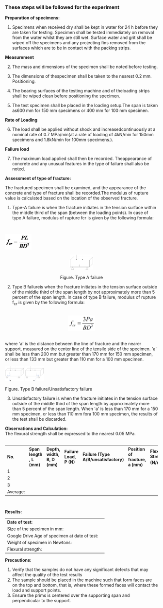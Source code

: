 ### These steps will be followed for the experiment

**Preparation of specimens:**

1. Specimens when received dry shall be kept in water for 24 h before they are taken for testing. Specimen shall be tested immediately on removal from the water whilst they are still wet. Surface water and grit shall be wiped off the specimens and any projecting fins removed from the surfaces which are to be in contact with the packing strips.

**Measurement**

2. The mass and dimensions of the specimen shall be noted before testing.

3. The dimensions of thespecimen shall be taken to the nearest 0.2 mm. Positioning.

4. The bearing surfaces of the testing machine and of theloading strips shall be wiped clean before positioning the specimen.

5. The test specimen shall be placed in the loading setup.The span is taken as600 mm for 150 mm specimens or 400 mm for 100 mm specimen.


**Rate of Loading**

6. The load shall be applied without shock and increasedcontinuously at a nominal rate of 0.7 MPa/min(at a rate of loading of 4kN/min for 150mm specimens and 1.8kN/min for 100mm specimens.).


**Failure load**

7. The maximum load applied shall then be recorded. Theappearance of concrete and any unusual features in the type of failure shall also be noted.


**Assessment of type of fracture:**

The fractured specimen shall be examined, and the appearance of the concrete and type of fracture shall be recorded.The modulus of rupture value is calculated based on the location of the observed fracture.
1. Type-A failure is when the fracture initiates in the tension surface within the middle third of the span (between the loading points). In case of type A failure, modulus of rupture fcr is given by the following formula:
<br>

<img src="images/p1.png" style="height: 50px;"><br>

<center><img src="images/p2.png" style="height: 50px;">

Figure. Type A failure</center>

2. Type B failureis when the fracture initiates in the tension surface outside of the middle third of the span length by not approximately more than 5 percent of the span length. In case of type B failure, modulus of rupture f<sub>cr</sub> is given by the following formula:
<br>

<center><img src="images/p3.png" style="height: 50px;"></center>
<br>

where 'a' is the distance between the line of fracture and the nearer support, measured on the center line of the tensile side of the specimen. 'a' shall be less than 200 mm but greater than 170 mm for 150 mm specimen, or less than 133 mm but greater than 110 mm for a 100 mm specimen.

<img src="images/p4.png" style="height: 50px;">     
<img src="images/p5.png" style="height: 50px;">

Figure. Type B failure/Unsatisfactory failure

3. Unsatisfactory failure is when the fracture initiates in the tension surface outside of the middle third of the span length by approximately more than 5 percent of the span length. When 'a' is less than 170 mm for a 150 mm specimen, or less than 110 mm fora 100 mm specimen, the results of the test shall be discarded.

**Observations and Calculation:**
<br>
The flexural strength shall be expressed to the nearest 0.05 MPa.
<br><br>
<table>
	<tr style="font-weight:bold;">
		<td>
			No.
		</td>
		<td>
			Span length , L (mm)
		</td>
		<td>
			Depth, width, B, D (mm)
		</td>
		<td>
			Failure Load, P (N)
		</td>
		<td>
			Failure (Type A/B/unsatisfactory)
		</td>
		<td>
			Position of fracture, a (mm)
		</td>
		<td>
			Flexural Strength (N/mm<sup>2</sup>)
		</td>
	</tr>
	<tr>
		<td>
			1
		</td>
		<td>
		</td>
		<td>			
		</td>
		<td>			
		</td>
		<td>			
		</td>
		<td>			
		</td>
		<td>			
		</td>
	</tr>
	<tr>
		<td>
			2
		</td>
		<td>			
		</td>
		<td>			
		</td>
		<td>			
		</td>
		<td>			
		</td>
		<td>			
		</td>
		<td>			
		</td>
	</tr>
	<tr>
		<td>
			3
		</td>
		<td>			
		</td>
		<td>			
		</td>
		<td>			
		</td>
		<td>			
		</td>
		<td>			
		</td>
		<td>			
		</td>
	</tr>
	<tr>
		<td>
			Average:
		</td>
		<td>			
		</td>
		<td>			
		</td>
		<td>			
		</td>
		<td>			
		</td>
		<td>			
		</td>
		<td>			
		</td>
	</tr>
</table>


<br>

**Results:**

<table>
	<tr style="font-weight:bold;">
		<td>
			Date of test:
		</td>
		<td>			
		</td>
	</tr>
	<tr>
		<td>
			Size of the specimen in mm:
		</td>
		<td>			
		</td>
	</tr>
	<tr>
		<td>
			Google Drive Age of specimen at date of test:
		</td>
		<td>			
		</td>
	</tr>
	<tr>
		<td>
			Weight of specimen in Newtons:
		</td>
		<td>			
		</td>
	</tr>
	<tr>
		<td>
			Flexural strength:
		</td>
		<td>		
		</td>
	</tr>
</table>



**Precautions:**
1. Verify that the samples do not have any significant defects that may affect the quality of the test results
2. The sample should be placed in the machine such that form faces are on the top and bottom, that is, where these formed faces will contact the load and support points.
3. Ensure the prims is centered over the supporting span and perpendicular to the support.

